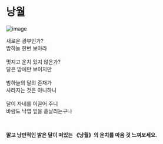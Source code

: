 <h1><strong>낭월</strong></h1>

![image](https://user-images.githubusercontent.com/64823926/155880900-94891121-0d55-40fb-99e2-8578e020067d.png)

<p>새로운 광부인가?
<br>밤하늘 한번 보아라
<br>
<br>멋지고 운치 있지 않은가?
<br>달은 밤에만 보이지만
<br>
<br>밤하늘의 달의 존재가
<br>사라지는 것은 아니하니
<br>
<br>달이 자네를 이끌어 주니
<br>바람도 낙엽 잎을 흩날리는구나</p>
<br><p><strong>맑고 낭만적인 밝은 달이 떠있는 《낭월》의 운치를 마음 것 느껴보세요.</strong></p>
